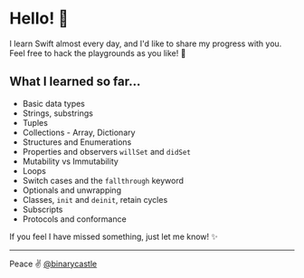 # Hello! 👋

I learn Swift almost every day, and I'd like to share my progress with you. Feel free to hack the playgrounds as you like! 🙌

## What I learned so far...

- Basic data types
- Strings, substrings
- Tuples
- Collections - Array, Dictionary
- Structures and Enumerations
- Properties and observers `willSet` and `didSet`
- Mutability vs Immutability
- Loops
- Switch cases and the `fallthrough` keyword
- Optionals and unwrapping
- Classes, `init` and `deinit`, retain cycles
- Subscripts
- Protocols and conformance

If you feel I have missed something, just let me know! ✨ 

---
Peace ✌️ [@binarycastle](https://twitter.com/binarycastle)
